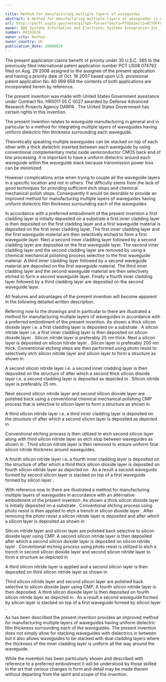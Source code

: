 ```yaml
---

title: Method for manufacturing multiple layers of waveguides
abstract: A method for manufacturing multiple layers of waveguides is disclosed. Initially, a first cladding layer is deposited on a substrate, a first inner cladding layer is then deposited on the first cladding layer, and a first waveguide material is deposited on the first inner cladding layer. The first inner cladding layer and the first waveguide material are then selectively etched to form a first waveguide layer. Next, a second inner cladding layer followed by a second cladding layer are deposited on the first waveguide layer. The second inner cladding layer and the second cladding layer are removed by using a chemical-mechanical polishing process selective to the first waveguide material. A third inner cladding layer followed by a second waveguide material are deposited on the first waveguide material. The third inner cladding layer and the second waveguide material are then selectively etched to form a second waveguide layer. Finally, a fourth inner cladding layer followed by a third cladding layer are deposited on the second waveguide layer.
url: http://patft.uspto.gov/netacgi/nph-Parser?Sect1=PTO2&Sect2=HITOFF&p=1&u=%2Fnetahtml%2FPTO%2Fsearch-adv.htm&r=1&f=G&l=50&d=PALL&S1=08192638&OS=08192638&RS=08192638
owner: BAE Systems Information and Electronic Systems Integration Inc.
number: 08192638
owner_city: Nashua
owner_country: US
publication_date: 20080829
---
```

The present application claims benefit of priority under 35 U.S.C. 365 to the previously filed international patent application number PCT US08 074792 filed on Aug. 29 2008 assigned to the assignee of the present application and having a priority date of Oct. 18 2007 based upon U.S. provisional patent application No. 60 999 658 the contents of both applications are incorporated herein by reference.

The present invention was made with United States Government assistance under Contract No. HR0011 05 C 0027 awarded by Defense Advanced Research Projects Agency DARPA . The United States Government has certain rights in this invention.

The present invention relates to waveguide manufacturing in general and in particular to a method for integrating multiple layers of waveguides having uniform dielectric film thickness surrounding each waveguide.

Theoretically speaking multiple waveguides can be stacked on top of each other with a thick dielectric inserted between each waveguide by using conventional complementary metal oxide semiconductor CMOS back end of line processing. It is important to have a uniform dielectric around each waveguide within the waveguide stack because transmission power loss can be minimized.

However complications arise when trying to couple all the waveguide layers in a specific location and not in others. The difficulty stems from the lack of good techniques for providing sufficient etch stops and chemical mechanical polish stops. Consequently it would be desirable to provide an improved method for manufacturing multiple layers of waveguides having uniform dielectric film thickness surrounding each of the waveguides.

In accordance with a preferred embodiment of the present invention a first cladding layer is initially deposited on a substrate a first inner cladding layer is then deposited on the first cladding layer and a first waveguide material is deposited on the first inner cladding layer. The first inner cladding layer and the first waveguide material are then selectively etched to form a first waveguide layer. Next a second inner cladding layer followed by a second cladding layer are deposited on the first waveguide layer. The second inner cladding layer and the second cladding layer are removed by using a chemical mechanical polishing process selective to the first waveguide material. A third inner cladding layer followed by a second waveguide material are deposited on the first waveguide material. The third inner cladding layer and the second waveguide material are then selectively etched to form a second waveguide layer. Finally a fourth inner cladding layer followed by a third cladding layer are deposited on the second waveguide layer.

All features and advantages of the present invention will become apparent in the following detailed written description.

Referring now to the drawings and in particular to there are illustrated a method for manufacturing multiple layers of waveguides in accordance with a preferred embodiment of the present invention. As shown a thick silicon dioxide layer i.e. a first cladding layer is deposited on a substrate . A silicon nitride layer i.e. a first inner cladding layer is then deposited on silicon dioxide layer . Silicon nitride layer is preferably 25 nm thick. Next a silicon layer is deposited on silicon nitride layer . Silicon layer is preferably 200 nm thick. Conventional etching steps are then performed using photo resist to selectively etch silicon nitride layer and silicon layer to form a structure as shown in

A second silicon nitride layer i.e. a second inner cladding layer is then deposited on the structure of after which a second thick silicon dioxide layer i.e. a second cladding layer is deposited as depicted in . Silicon nitride layer is preferably 25 nm.

Next second silicon nitride layer and second silicon dioxide layer are polished back using a conventional chemical mechanical polishing CMP process that is selective to silicon layer to form a structure as shown in

A third silicon nitride layer i.e. a third inner cladding layer is deposited on the structure of after which a second silicon layer is deposited as depicted in

Conventional etching process is then utilized to etch second silicon layer along with third silicon nitride layer as etch stop between waveguides as shown in . Third silicon nitride layer is then removed to ensure uniform final silicon nitride thickness around waveguides.

A fourth silicon nitride layer i.e. a fourth inner cladding layer is deposited on the structure of after which a third thick silicon dioxide layer is deposited on fourth silicon nitride layer as depicted on . As a result a second waveguide formed by second silicon layer is stacked on top of a first waveguide formed by silicon layer .

With reference now to there are illustrated a method for manufacturing multiple layers of waveguides in accordance with an alternative embodiment of the present invention. As shown a thick silicon dioxide layer is initially deposited on a substrate . Conventional etching process using photo resist is then applied to etch a trench in silicon dioxide layer . After removing the photo resist a silicon nitride layer is deposited and after which a silicon layer is deposited as shown in

Silicon nitride layer and silicon layer are polished back selective to silicon dioxide layer using CMP. A second silicon nitride layer is then deposited after which a second silicon dioxide layer is deposited on silicon nitride layer . Conventional etching process using photo resist is utilized to etch a trench in second silicon dioxide layer and second silicon nitride layer to form a structure as depicted in

A third silicon nitride layer is applied and a second silicon layer is then deposited on third silicon nitride layer as shown in

Third silicon nitride layer and second silicon layer are polished back selective to silicon dioxide layer using CMP. A fourth silicon nitride layer is then deposited. A third silicon dioxide layer is then deposited on fourth silicon nitride layer as depicted in . As a result a second waveguide formed by silicon layer is stacked on top of a first waveguide formed by silicon layer .

As has been described the present invention provides an improved method for manufacturing multiple layers of waveguides having uniform dielectric film thickness surrounding each of the waveguides. The present invention does not simply allow for stacking waveguides with dielectrics in between but it also allows waveguides to be stacked with dual cladding layers where the thickness of the inner cladding layer is uniform all the way around the waveguide.

While the invention has been particularly shown and described with reference to a preferred embodiment it will be understood by those skilled in the art that various changes in form and detail may be made therein without departing from the spirit and scope of the invention.

